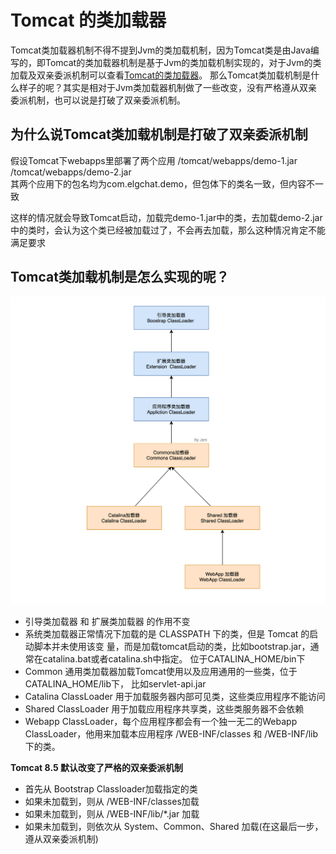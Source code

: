 # Tomcat 的类加载器
Tomcat类加载器机制不得不提到Jvm的类加载机制，因为Tomcat类是由Java编写的，即Tomcat的类加载器机制是基于Jvm的类加载机制实现的，对于Jvm的类加载及双亲委派机制可以查看[Tomcat的类加载器](../jvm/JVM的类加载机制和双亲委派机制.md)。
那么Tomcat类加载机制是什么样子的呢？其实是相对于Jvm类加载器机制做了一些改变，没有严格遵从双亲委派机制，也可以说是打破了双亲委派机制。

## 为什么说Tomcat类加载机制是打破了双亲委派机制
假设Tomcat下webapps里部署了两个应用
/tomcat/webapps/demo-1.jar	
/tomcat/webapps/demo-2.jar	
其两个应用下的包名均为com.elgchat.demo，但包体下的类名一致，但内容不一致

这样的情况就会导致Tomcat启动，加载完demo-1.jar中的类，去加载demo-2.jar中的类时，会认为这个类已经被加载过了，不会再去加载，那么这种情况肯定不能满足要求

## Tomcat类加载机制是怎么实现的呢？

![](Tomcat%20%E7%9A%84%E7%B1%BB%E5%8A%A0%E8%BD%BD%E5%99%A8/37CA89F1-3453-4FC3-87B7-66EA45E365C2.png)


* 引导类加载器 和 扩展类加载器 的作用不变 
* 系统类加载器正常情况下加载的是 CLASSPATH 下的类，但是 Tomcat 的启动脚本并未使用该变 量，而是加载tomcat启动的类，比如bootstrap.jar，通常在catalina.bat或者catalina.sh中指定。 位于CATALINA_HOME/bin下 
* Common 通用类加载器加载Tomcat使用以及应用通用的一些类，位于CATALINA_HOME/lib下， 比如servlet-api.jar 
* Catalina ClassLoader 用于加载服务器内部可⻅类，这些类应用程序不能访问 
* Shared ClassLoader 用于加载应用程序共享类，这些类服务器不会依赖 
* Webapp ClassLoader，每个应用程序都会有一个独一无二的Webapp ClassLoader，他用来加载本应用程序 /WEB-INF/classes 和 /WEB-INF/lib 下的类。 

**Tomcat 8.5 默认改变了严格的双亲委派机制**
* 首先从 Bootstrap Classloader加载指定的类 
* 如果未加载到，则从 /WEB-INF/classes加载
* 如果未加载到，则从 /WEB-INF/lib/\*.jar 加载
* 如果未加载到，则依次从 System、Common、Shared 加载(在这最后一步，遵从双亲委派机制) 
